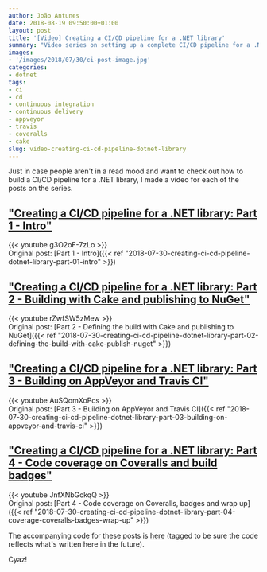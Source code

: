 ```yaml
---
author: João Antunes
date: 2018-08-19 09:50:00+01:00
layout: post
title: '[Video] Creating a CI/CD pipeline for a .NET library'
summary: "Video series on setting up a complete CI/CD pipeline for a .NET library, from building and testing in different platforms, visualizing code coverage and publishing the binaries to NuGet.'"
images:
- '/images/2018/07/30/ci-post-image.jpg'
categories:
- dotnet
tags:
- ci
- cd
- continuous integration
- continuous delivery
- appveyor
- travis
- coveralls
- cake
slug: video-creating-ci-cd-pipeline-dotnet-library
---
```


Just in case people aren't in a read mood and want to check out how to build a CI/CD pipeline for a .NET library, I made a video for each of the posts on the series.

## ["Creating a CI/CD pipeline for a .NET library: Part 1 - Intro"](https://youtu.be/g3O2oF-7zLo)

{{< youtube g3O2oF-7zLo >}}
<br/>
Original post: [Part 1 - Intro]({{< ref "2018-07-30-creating-ci-cd-pipeline-dotnet-library-part-01-intro" >}})
<br/>
## ["Creating a CI/CD pipeline for a .NET library: Part 2 - Building with Cake and publishing to NuGet"](https://youtu.be/rZwfSW5zMew)

{{< youtube rZwfSW5zMew >}}
<br/>
Original post: [Part 2 - Defining the build with Cake and publishing to NuGet]({{< ref "2018-07-30-creating-ci-cd-pipeline-dotnet-library-part-02-defining-the-build-with-cake-publish-nuget" >}})
<br/>
## ["Creating a CI/CD pipeline for a .NET library: Part 3 - Building on AppVeyor and Travis CI"](https://youtu.be/AuSQomXoPcs)

{{< youtube AuSQomXoPcs >}}
<br/>
Original post: [Part 3 - Building on AppVeyor and Travis CI]({{< ref "2018-07-30-creating-ci-cd-pipeline-dotnet-library-part-03-building-on-appveyor-and-travis-ci" >}})
<br/>
## ["Creating a CI/CD pipeline for a .NET library: Part 4 - Code coverage on Coveralls and build badges"](https://youtu.be/JnfXNbGckqQ)

{{< youtube JnfXNbGckqQ >}}
<br/>
Original post: [Part 4 - Code coverage on Coveralls, badges and wrap up]({{< ref "2018-07-30-creating-ci-cd-pipeline-dotnet-library-part-04-coverage-coveralls-badges-wrap-up" >}})
<br/>

The accompanying code for these posts is [here](https://github.com/CodingMilitia/GrpcExtensions/tree/july-blog-post) (tagged to be sure the code reflects what's written here in the future).

Cyaz!